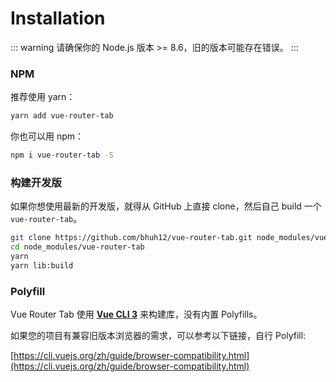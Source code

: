 # Installation

::: warning
请确保你的 Node.js 版本 >= 8.6，旧的版本可能存在错误。
:::

### NPM

推荐使用 yarn：

``` bash
yarn add vue-router-tab
```

你也可以用 npm：

``` bash
npm i vue-router-tab -S
```


### 构建开发版

如果你想使用最新的开发版，就得从 GitHub 上直接 clone，然后自己 build 一个 `vue-router-tab`。

``` bash
git clone https://github.com/bhuh12/vue-router-tab.git node_modules/vue-router-tab
cd node_modules/vue-router-tab
yarn
yarn lib:build
```

<!-- 
### 直接下载 / CDN

[https://unpkg.com/vue-router-tab/dist/lib/vue-router-tab.umd.min.js](https://unpkg.com/vue-router-tab/dist/lib/vue-router-tab.umd.min.js)

[https://unpkg.com/vue-router-tab/dist/lib/vue-router-tab.css](https://unpkg.com/vue-router-tab/dist/lib/vue-router-tab.css)

[Unpkg.com](https://unpkg.com) 提供了基于 NPM 的 CDN 链接。上面的链接会一直指向在 NPM 发布的最新版本。你也可以像  `https://unpkg.com/vue-router-tab@0.1.8/dist/lib/vue-router-tab.umd.min.js` 这样指定 版本号 或者 Tag。

在 Vue 后面加载 `vue-router-tab`，它会自动安装的：

``` html
<style src="/path/to/vue-router-tab.css"></style>

<script src="/path/to/vue.js"></script>
<script src="/path/to/vue-router.js"></script>
<script src="/path/to/vue-router-tab.js"></script>
```
-->

 

### Polyfill

Vue Router Tab 使用 [**Vue CLI 3**](https://cli.vuejs.org) 来构建库，没有内置 Polyfills。

如果您的项目有兼容旧版本浏览器的需求，可以参考以下链接，自行 Polyfill: 

[https://cli.vuejs.org/zh/guide/browser-compatibility.html](https://cli.vuejs.org/zh/guide/browser-compatibility.html)
